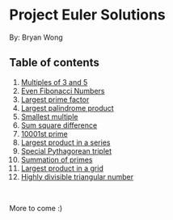 # Project Euler Solutions
By: Bryan Wong

## Table of contents
1. [Multiples of 3 and 5](https://github.com/BryanWZC/Project-Euler-Problems/blob/master/problem%20001.js)
2. [Even Fibonacci Numbers](https://github.com/BryanWZC/Project-Euler-Problems/blob/master/problem%20002.js)
3. [Largest prime factor](https://github.com/BryanWZC/Project-Euler-Problems/blob/master/problem%20003.js)
4. [Largest palindrome product](https://github.com/BryanWZC/Project-Euler-Problems/blob/master/problem%20004.js)
5. [Smallest multiple](https://github.com/BryanWZC/Project-Euler-Problems/blob/master/problem%20005.js)
6. [Sum square difference](https://github.com/BryanWZC/Project-Euler-Problems/blob/master/problem%20006.js)
7. [10001st prime](https://github.com/BryanWZC/Project-Euler-Problems/blob/master/problem%20007.js)
8. [Largest product in a series](https://github.com/BryanWZC/Project-Euler-Problems/blob/master/problem%20008.js)
9. [Special Pythagorean triplet](https://github.com/BryanWZC/Project-Euler-Problems/blob/master/problem%20009.js)
10. [Summation of primes](https://github.com/BryanWZC/Project-Euler-Problems/blob/master/problem%20010.js)
11. [Largest product in a grid](https://github.com/BryanWZC/Project-Euler-Problems/blob/master/problem%20011.js)
12. [Highly divisible triangular number](https://github.com/BryanWZC/Project-Euler-Problems/blob/master/problem%20012.js)

&nbsp;

More to come :)